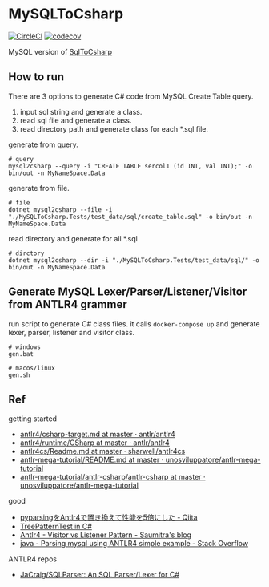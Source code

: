 # MySQLToCsharp

[![CircleCI](https://circleci.com/gh/KinocoLLC/MySQLToCsharp.svg?style=svg)](https://circleci.com/gh/KinocoLLC/MySQLToCsharp) [![codecov](https://codecov.io/gh/KinocoLLC/MySQLToCsharp/branch/master/graph/badge.svg)](https://codecov.io/gh/KinocoLLC/MySQLToCsharp)

MySQL version of [SqlToCsharp](https://github.com/ufcpp/SqlToCsharp)

## How to run

There are 3 options to generate C# code from MySQL Create Table query.

1. input sql string and generate a class.
1. read sql file and generate a class.
1. read directory path and generate class for each *.sql file.

generate from query.

```shell
# query 
mysql2csharp --query -i "CREATE TABLE sercol1 (id INT, val INT);" -o bin/out -n MyNameSpace.Data
```

generate from file.

```shell
# file
dotnet mysql2csharp --file -i "./MySQLToCsharp.Tests/test_data/sql/create_table.sql" -o bin/out -n MyNameSpace.Data
```

read directory and generate for all *.sql

```shell
# dirctory
dotnet mysql2csharp --dir -i "./MySQLToCsharp.Tests/test_data/sql/" -o bin/out -n MyNameSpace.Data
```

## Generate MySQL Lexer/Parser/Listener/Visitor from ANTLR4 grammer

run script to generate C# class files.
it calls `docker-compose up` and generate lexer, parser, listener and visitor class.

```
# windows
gen.bat

# macos/linux
gen.sh
```


## Ref

getting started

* [antlr4/csharp\-target\.md at master · antlr/antlr4](https://github.com/antlr/antlr4/blob/master/doc/csharp-target.md)
* [antlr4/runtime/CSharp at master · antlr/antlr4](https://github.com/antlr/antlr4/tree/master/runtime/CSharp)
* [antlr4cs/Readme\.md at master · sharwell/antlr4cs](https://github.com/sharwell/antlr4cs/blob/master/Readme.md)
* [antlr\-mega\-tutorial/README\.md at master · unosviluppatore/antlr\-mega\-tutorial](https://github.com/unosviluppatore/antlr-mega-tutorial/blob/master/antlr-csharp/README.md)
* [antlr\-mega\-tutorial/antlr\-csharp/antlr\-csharp at master · unosviluppatore/antlr\-mega\-tutorial](https://github.com/unosviluppatore/antlr-mega-tutorial/tree/master/antlr-csharp/antlr-csharp)

good

* [pyparsingをAntlr4で置き換えて性能を5倍にした \- Qiita](https://qiita.com/osamunmun/items/54a00e963d1a7db0cf59)
* [TreePatternTest in C\#](https://gist.github.com/sharwell/9912132)
* [Antlr4 \- Visitor vs Listener Pattern \- Saumitra's blog](https://saumitra.me/blog/antlr4-visitor-vs-listener-pattern/)
* [java \- Parsing mysql using ANTLR4 simple example \- Stack Overflow](https://stackoverflow.com/questions/49769147/parsing-mysql-using-antlr4-simple-example)

ANTLR4 repos

* [JaCraig/SQLParser: An SQL Parser/Lexer for C\#](https://github.com/JaCraig/SQLParser)

